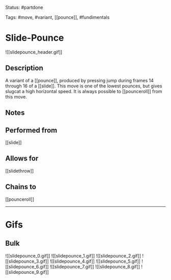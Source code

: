 Status: #partdone

Tags: #move, #variant, [[pounce]], #fundimentals

# Slide-Pounce
![[slidepounce_header.gif]]
## Description
A variant of a [[pounce]], produced by pressing jump during frames 14 through 16 of a [[slide]]. This move is one of the lowest pounces, but gives slugcat a high horizontal speed. It is always possible to [[pounceroll]] from this move.

## Notes


## Performed from
[[slide]]

## Allows for
[[slidethrow]]

## Chains to
[[pounceroll]]

___
# Gifs
## Bulk
![[slidepounce_0.gif]]
![[slidepounce_1.gif]]
![[slidepounce_2.gif]]
![[slidepounce_3.gif]]
![[slidepounce_4.gif]]
![[slidepounce_5.gif]]
![[slidepounce_6.gif]]
![[slidepounce_7.gif]]
![[slidepounce_8.gif]]
![[slidepounce_9.gif]]